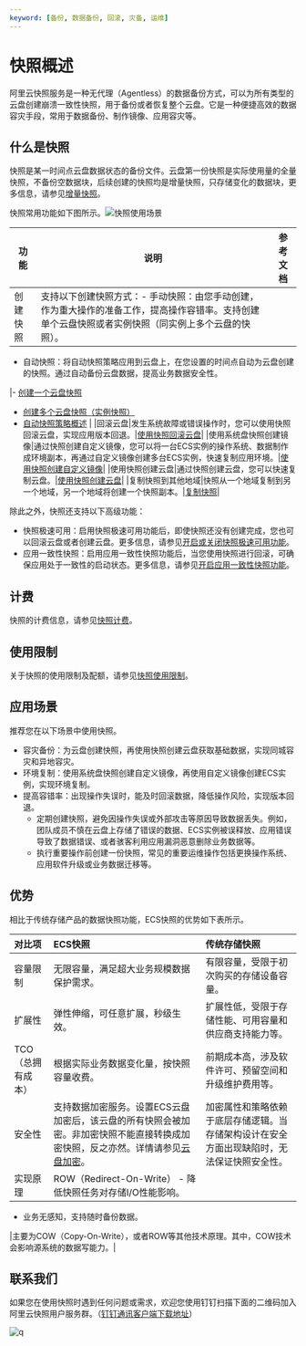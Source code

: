 ```yaml
---
keyword: [备份, 数据备份, 回滚, 灾备, 运维]
---
```


# 快照概述

阿里云快照服务是一种无代理（Agentless）的数据备份方式，可以为所有类型的云盘创建崩溃一致性快照，用于备份或者恢复整个云盘。它是一种便捷高效的数据容灾手段，常用于数据备份、制作镜像、应用容灾等。

## 什么是快照

快照是某一时间点云盘数据状态的备份文件。云盘第一份快照是实际使用量的全量快照，不备份空数据块，后续创建的快照均是增量快照，只存储变化的数据块，更多信息，请参见[增量快照](/cn.zh-CN/快照/增量快照.md)。

快照常用功能如下图所示。![快照使用场景](https://static-aliyun-doc.oss-accelerate.aliyuncs.com/assets/img/zh-CN/5812479061/p207220.png)



|功能|说明|参考文档|
|--|--|----|
|创建快照|支持以下创建快照方式：-   手动快照：由您手动创建，作为重大操作的准备工作，提高操作容错率。支持创建单个云盘快照或者实例快照（同实例上多个云盘的快照）。
-   自动快照：将自动快照策略应用到云盘上，在您设置的时间点自动为云盘创建的快照。通过自动备份云盘数据，提高业务数据安全性。

|-   [创建一个云盘快照](/cn.zh-CN/快照/使用快照/创建一个云盘快照.md)
-   [创建多个云盘快照（实例快照）](/cn.zh-CN/快照/使用实例快照/创建多个云盘快照（实例快照）.md)
-   [自动快照策略概述](/cn.zh-CN/快照/使用自动快照策略/自动快照策略概述.md) |
|回滚云盘|发生系统故障或错误操作时，您可以使用快照回滚云盘，实现应用版本回退。|[使用快照回滚云盘](/cn.zh-CN/快照/使用快照/使用快照回滚云盘.md)|
|使用系统盘快照创建镜像|通过快照创建自定义镜像，您可以将一台ECS实例的操作系统、数据制作成环境副本，再通过自定义镜像创建多台ECS实例，快速复制应用环境。|[使用快照创建自定义镜像](/cn.zh-CN/镜像/自定义镜像/创建自定义镜像/使用快照创建自定义镜像.md)|
|使用快照创建云盘|通过快照创建云盘，您可以快速复制云盘。|[使用快照创建云盘](/cn.zh-CN/块存储/云盘基础操作/创建云盘/使用快照创建云盘.md)|
|复制快照到其他地域|快照从一个地域复制到另一个地域，另一个地域将创建一个快照副本。|[复制快照](/cn.zh-CN/快照/使用快照/复制快照.md)|

除此之外，快照还支持以下高级功能：

-   快照极速可用：启用快照极速可用功能后，即使快照还没有创建完成，您也可以回滚云盘或者创建云盘。更多信息，请参见[开启或关闭快照极速可用功能](/cn.zh-CN/快照/使用快照/开启或关闭快照极速可用功能.md)。
-   应用一致性快照：启用应用一致性快照功能后，当您使用快照进行回滚，可确保应用处于一致性的启动状态。更多信息，请参见[开启应用一致性快照功能](/cn.zh-CN/快照/使用实例快照/开启应用一致性快照功能.md)。

## 计费

快照的计费信息，请参见[快照计费](/cn.zh-CN/产品计费/计费项/快照计费.md)。

## 使用限制

关于快照的使用限制及配额，请参见[快照使用限制](/cn.zh-CN/产品简介/使用限制.md)。

## 应用场景

推荐您在以下场景中使用快照。

-   容灾备份：为云盘创建快照，再使用快照创建云盘获取基础数据，实现同城容灾和异地容灾。
-   环境复制：使用系统盘快照创建自定义镜像，再使用自定义镜像创建ECS实例，实现环境复制。
-   提高容错率：出现操作失误时，能及时回滚数据，降低操作风险，实现版本回退。
    -   定期创建快照，避免因操作失误或外部攻击等原因导致数据丢失。例如，团队成员不慎在云盘上存储了错误的数据、ECS实例被误释放、应用错误导致了数据错误、或者骇客利用应用漏洞恶意删除业务数据等。
    -   执行重要操作前创建一份快照，常见的重要运维操作包括更换操作系统、应用软件升级或业务数据迁移等。

## 优势

相比于传统存储产品的数据快照功能，ECS快照的优势如下表所示。

|对比项|ECS快照|传统存储快照|
|:--|:----|:-----|
|容量限制|无限容量，满足超大业务规模数据保护需求。|有限容量，受限于初次购买的存储设备容量。|
|扩展性|弹性伸缩，可任意扩展，秒级生效。|扩展性低，受限于存储性能、可用容量和供应商支持能力等。|
|TCO（总拥有成本）|根据实际业务数据变化量，按快照容量收费。|前期成本高，涉及软件许可、预留空间和升级维护费用等。|
|安全性|支持数据加密服务。设置ECS云盘加密后，该云盘的所有快照会被加密。非加密快照不能直接转换成加密快照，反之亦然。详情请参见[云盘加密](/cn.zh-CN/块存储/加密云盘/加密概述.md)。|加密属性和策略依赖于底层存储逻辑。当存储架构设计在安全方面出现缺陷时，无法保证快照安全性。|
|实现原理|ROW（Redirect-On-Write） -   降低快照任务对存储I/O性能影响。
-   业务无感知，支持随时备份数据。

|主要为COW（Copy-On-Write），或者ROW等其他技术原理。其中，COW技术会影响源系统的数据写能力。|

## 联系我们

如果您在使用快照时遇到任何问题或需求，欢迎您使用钉钉扫描下面的二维码加入阿里云快照用户服务群。（[钉钉通讯客户端下载地址](https://tms.dingtalk.com/markets/dingtalk/download?spm=a2c4g.11186623.2.9.2a1d4e2bCgb1WP)）

![q](https://static-aliyun-doc.oss-accelerate.aliyuncs.com/assets/img/zh-CN/4489623061/p161426.png)

